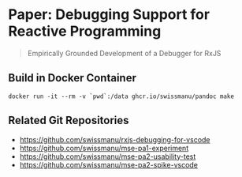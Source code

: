 # Paper: Debugging Support for Reactive Programming

> Empirically Grounded Development of a Debugger for RxJS

## Build in Docker Container

```shell
docker run -it --rm -v `pwd`:/data ghcr.io/swissmanu/pandoc make
```

## Related Git Repositories

- https://github.com/swissmanu/rxjs-debugging-for-vscode
- https://github.com/swissmanu/mse-pa1-experiment
- https://github.com/swissmanu/mse-pa2-usability-test
- https://github.com/swissmanu/mse-pa2-spike-vscode
